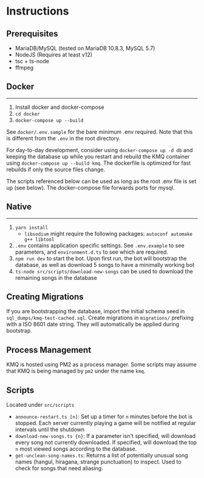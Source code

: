 # Instructions

## Prerequisites

-   MariaDB/MySQL (tested on MariaDB 10.8.3, MySQL 5.7)
-   NodeJS (Requires at least v12)
-   tsc + ts-node
-   ffmpeg

## Docker

---

1. Install docker and docker-compose
2. `cd docker`
3. `docker-compose up --build`

See `docker/.env.sample` for the bare minimum .env required. Note that this
is different from the `.env` in the root directory.

For day-to-day development, consider using `docker-compose up -d db` and
keeping the database up while you restart and rebuild the KMQ container using
`docker-compose up --build kmq`. The dockerfile is optimized for fast
rebuilds if only the source files change.

The scripts referenced below can be used as long as the root .env file is set
up (see below). The docker-compose file forwards ports for mysql.

## Native

---

1. `yarn install`
    - `libsodium` might require the following packages: `autoconf automake g++ libtool`
2. `.env` contains application specific settings. See `.env.example` to see parameters, and `environment.d.ts` to see which are required.
3. `npm run dev` to start the bot. Upon first run, the bot will bootstrap the database, as well as download 5 songs to have a minimally working bot
4. `ts-node src/scripts/download-new-songs` can be used to download the remaining songs in the database

## Creating Migrations

If you are bootstrapping the database, import the initial schema seed in `sql_dumps/kmq-test-cached.sql`. Create migrations in `migrations/` prefixing with a ISO 8601 date string. They will automatically be applied during bootstrap.

## Process Management

KMQ is hosted using PM2 as a process manager. Some scripts may assume that KMQ is being managed by `pm2` under the name `kmq`.

## Scripts

Located under `src/scripts`

-   `announce-restart.ts [n]`: Set up a timer for `n` minutes before the bot is stopped. Each server currently playing a game will be notified at regular intervals until the shutdown
-   `download-new-songs.ts {n}`: If a parameter isn't specified, will download every song not currently downloaded. If specified, will download the top `n` most viewed songs according to the database.
-   `get-unclean-song-names.ts`: Returns a list of potentially unusual song names (hangul, hiragana, strange punctuation) to inspect. Used to check for songs that need aliasing.
